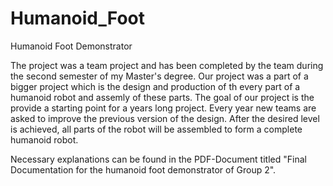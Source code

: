 # Humanoid_Foot
Humanoid Foot Demonstrator

The project was a team project and has been completed by the team during the second semester of my Master's degree. Our project was a part of a bigger project which is the design and production of th every part of a humanoid robot and assemly of these parts. The goal of our project is the provide a starting point for a years long project. Every year new teams are asked to improve the previous version of the design. After the desired level is achieved, all parts of the robot will be assembled to form a complete humanoid robot. 

Necessary explanations can be found in the PDF-Document titled "Final Documentation for the humanoid foot demonstrator of Group 2".
